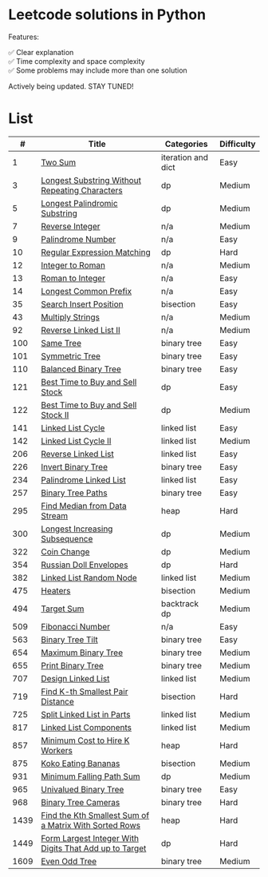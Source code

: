 # Leetcode solutions in Python

Features:

✅ Clear explanation<br>
✅ Time complexity and space complexity<br>
✅ Some problems may include more than one solution

Actively being updated. STAY TUNED!

# List

| # | Title | Categories | Difficulty|
| --------- | ------- |------- |------- |
| 1 | [Two Sum](algorithms/0001.md) | iteration and dict | Easy |
| 3 | [Longest Substring Without Repeating Characters](algorithms/0003.md) | dp | Medium |
| 5 | [Longest Palindromic Substring](algorithms/0005.md) | dp | Medium |
| 7 | [Reverse Integer](algorithms/0007.md) | n/a | Medium |
| 9 | [Palindrome Number](algorithms/0009.md) | n/a | Easy |
| 10 | [Regular Expression Matching](algorithms/0010.md) | dp | Hard |
| 12 | [Integer to Roman](algorithms/0012.md) | n/a | Medium |
| 13 | [Roman to Integer](algorithms/0013.md) | n/a | Easy |
| 14 | [Longest Common Prefix](algorithms/0014.md) | n/a | Easy |
| 35 | [Search Insert Position](algorithms/0035.md) | bisection | Easy |
| 43 | [Multiply Strings](algorithms/0043.md) | n/a | Medium |
| 92 | [Reverse Linked List II](algorithms/0092.md) | n/a | Medium |
| 100 | [Same Tree](algorithms/0100.md) | binary tree | Easy |
| 101 | [Symmetric Tree](algorithms/0101.md) | binary tree | Easy |
| 110 | [Balanced Binary Tree](algorithms/0110.md) | binary tree | Easy |
| 121 | [Best Time to Buy and Sell Stock](algorithms/0121.md) | dp | Easy |
| 122 | [Best Time to Buy and Sell Stock II](algorithms/0122.md) | dp | Medium |
| 141 | [Linked List Cycle](algorithms/0141.md) | linked list | Easy |
| 142 | [Linked List Cycle II](algorithms/0142.md) | linked list | Medium |
| 206 | [Reverse Linked List](algorithms/0206.md) | linked list | Easy |
| 226 | [Invert Binary Tree](algorithms/0226.md) | binary tree | Easy |
| 234 | [Palindrome Linked List](algorithms/0234.md) | linked list | Easy |
| 257 | [Binary Tree Paths](algorithms/0257.md) | binary tree | Easy |
| 295 | [Find Median from Data Stream](algorithms/0295.md) | heap | Hard |
| 300 | [Longest Increasing Subsequence](algorithms/0300.md) | dp | Medium |
| 322 | [Coin Change](algorithms/0322.md) | dp | Medium |
| 354 | [Russian Doll Envelopes](algorithms/0354.md) | dp | Hard |
| 382 | [Linked List Random Node](algorithms/0382.md) | linked list | Medium |
| 475 | [Heaters](algorithms/0475.md) | bisection | Medium |
| 494 | [Target Sum](algorithms/0494.md) | backtrack<br>dp | Medium |
| 509 | [Fibonacci Number](algorithms/0509.md) | n/a | Easy |
| 563 | [Binary Tree Tilt](algorithms/0563.md) | binary tree | Easy |
| 654 | [Maximum Binary Tree](algorithms/0654.md) | binary tree | Medium |
| 655 | [Print Binary Tree](algorithms/0655.md) | binary tree | Medium |
| 707 | [Design Linked List](algorithms/0707.md) | linked list | Medium |
| 719 | [Find K-th Smallest Pair Distance](algorithms/0719.md) | bisection | Hard |
| 725 | [Split Linked List in Parts](algorithms/0725.md) | linked list | Medium |
| 817 | [Linked List Components](algorithms/0817.md) | linked list | Medium |
| 857 | [Minimum Cost to Hire K Workers](algorithms/0857.md) | heap | Hard |
| 875 | [Koko Eating Bananas](algorithms/0875.md) | bisection | Medium |
| 931 | [Minimum Falling Path Sum](algorithms/0931.md) | dp | Medium |
| 965 | [Univalued Binary Tree](algorithms/0965.md) | binary tree | Easy |
| 968 | [Binary Tree Cameras](algorithms/0968.md) | binary tree | Hard |
| 1439 | [Find the Kth Smallest Sum of a Matrix With Sorted Rows](algorithms/1439.md) | heap | Hard|
| 1449 | [Form Largest Integer With Digits That Add up to Target](algorithms/1449.md) | dp | Hard|
| 1609 | [Even Odd Tree](algorithms/1609.md) | binary tree | Medium |

